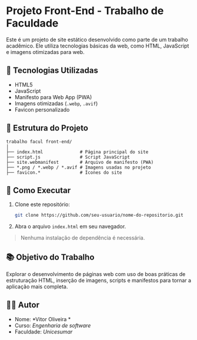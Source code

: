 # Projeto Front-End - Trabalho de Faculdade

Este é um projeto de site estático desenvolvido como parte de um trabalho acadêmico. Ele utiliza tecnologias básicas da web, como HTML, JavaScript e imagens otimizadas para web.

## 🔧 Tecnologias Utilizadas

- HTML5
- JavaScript
- Manifesto para Web App (PWA)
- Imagens otimizadas (`.webp`, `.avif`)
- Favicon personalizado

## 📁 Estrutura do Projeto

```
trabalho facul front-end/
│
├── index.html              # Página principal do site
├── script.js               # Script JavaScript
├── site.webmanifest        # Arquivo de manifesto (PWA)
├── *.png / *.webp / *.avif # Imagens usadas no projeto
├── favicon.*               # Ícones do site
```

## 🚀 Como Executar

1. Clone este repositório:
   ```bash
   git clone https://github.com/seu-usuario/nome-do-repositorio.git
   ```

2. Abra o arquivo `index.html` em seu navegador.

> Nenhuma instalação de dependência é necessária.


## 📚 Objetivo do Trabalho

Explorar o desenvolvimento de páginas web com uso de boas práticas de estruturação HTML, inserção de imagens, scripts e manifestos para tornar a aplicação mais completa.

## 🧑‍💻 Autor

- Nome: *Vitor Oliveira  *
- Curso: *Engenharia de software*
- Faculdade: *Unicesumar*
